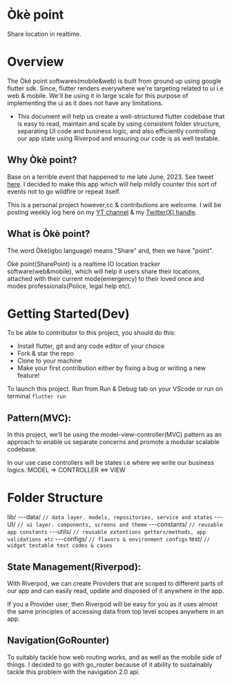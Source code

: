 # Òkè point

Share location in realtime.

# Overview

The Òkè point softwares(mobile&web) is built from ground up using google flutter sdk. Since, flutter renders everywhere we're targeting related to ui i.e web & mobile. We'll be using it in large scale for this purpose of implementing the ui as it does not have any limitations.

- This document will help us create a well-structured flutter codebase that is easy to read, maintain and scale by using consistent folder structure, separating UI code and business logic, and also efficiently controlling our app state using Riverpod and ensuring our code is as well testable.

## Why Òkè point?

Base on a terrible event that happened to me late June, 2023. See tweet [here](https://twitter.com/edeme_kong/status/1680590934835179522). I decided to make this app which will help mildly counter this sort of events not to go wildfire or repeat itself.

This is a personal project however,cc & contributions are welcome. I will be posting weekly log here on my [YT channel](https://www.youtube.com/@flutterfairy/playlists) & my [Twitter(X) handle](https://twitter.com/edeme_kong).

## What is Òkè point?

The word Òkè(igbo language) means "Share" and, then we have "point".

Òkè point(SharePoint) is a realtime IO location tracker software(web&mobile), which will help it users share their locations, attached with their current mode(emergency) to their loved once and modes professionals(Police, legal help etc).

# Getting Started(Dev)

To be able to contributor to this project, you should do this:

- Install flutter, git and any code editor of your choice
- Fork & star the repo
- Clone to your machine
- Make your first contribution either by fixing a bug or writing a new feature!

To launch this project. Run from Run & Debug tab on your VScode or run on terminal `flutter run`

## Pattern(MVC):

In this project, we’ll be using the model-view-controller(MVC) pattern as an approach to enable us separate concerns and promote a modular scalable codebase.

In our use case controllers will be states i.e where we write our business logics.
MODEL => CONTROLLER <=> VIEW

# Folder Structure

lib/
---data/ `// data layer. models, repositories, service and states`
---UI/ `// ui layer. components, screens and theme`
---constants/ `// reusable app constants`
---utils/ `// reusable extentions getters/methods, app validations etc`
---configs/ `// flavors & environment configs`
test/ `// widget testable test codes & cases`

## State Management(Riverpod):

With Riverpod, we can create Providers that are scoped to different parts of our app and can easily read, update and disposed of it anywhere in the app.

If you a Provider user, then Riverpod will be easy for you as it uses almost the same principles of accessing data from top level scopes anywhere in an app.

## Navigation(GoRounter)

To suitably tackle how web routing works, and as well as the mobile side of things. I decided to go with go_router because of it ability to sustainably tackle this problem with the navigation 2.0 api.

